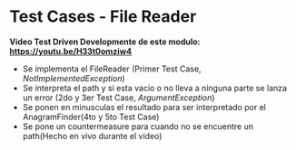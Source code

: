 # Test Cases - File Reader

**Video Test Driven Developmente de este modulo: https://youtu.be/H33t0omziw4**
- Se implementa el FileReader (Primer Test Case, *NotImplementedException*)
- Se interpreta el path y si esta vacio o no lleva a ninguna parte se lanza un error (2do y 3er Test Case, *ArgumentException*)
- Se ponen en minusculas el resultado para ser interpretado por el AnagramFinder(4to y 5to Test Case)
- Se pone un countermeasure para cuando no se encuentre un path(Hecho en vivo durante el video)

